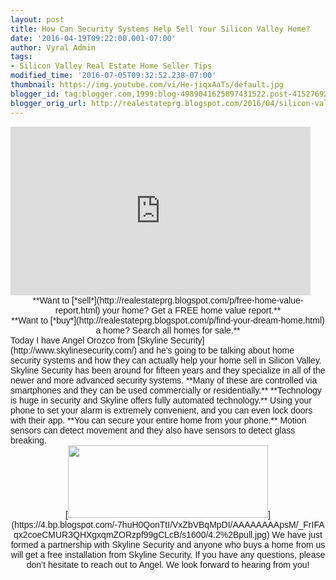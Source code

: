 ```yaml
---
layout: post
title: How Can Security Systems Help Sell Your Silicon Valley Home?
date: '2016-04-19T09:22:00.001-07:00'
author: Vyral Admin
tags:
- Silicon Valley Real Estate Home Seller Tips
modified_time: '2016-07-05T09:32:52.238-07:00'
thumbnail: https://img.youtube.com/vi/He-jiqxAaTs/default.jpg
blogger_id: tag:blogger.com,1999:blog-4989041625897431522.post-4152769204086417154
blogger_orig_url: http://realestateprg.blogspot.com/2016/04/silicon-valley-real-estate-home-security.html
---
```


<div class="embed-container"><!--insert embed code here-->    <iframe 
allowfullscreen="" frameborder="0" height="270" 
src="https://www.youtube.com/embed/He-jiqxAaTs" width="480"></iframe> 
<!--end--> 
<div style="text-align: center;"><span style="font-family: &quot;arial&quot; , 
&quot;helvetica&quot; , sans-serif;">**Want to 
[*sell*](http://realestateprg.blogspot.com/p/free-home-value-report.html) your 
home? Get a FREE home value report.**<div style="text-align: center;"><span 
style="font-family: &quot;arial&quot; , &quot;helvetica&quot; , 
sans-serif;">**Want to 
[*buy*](http://realestateprg.blogspot.com/p/find-your-dream-home.html) a home? 
Search all homes for sale.**<div style="text-align: left;"><div 
style="text-align: center;"><div style="text-align: left;"><div 
style="text-align: left;"> 
<span style="font-family: &quot;arial&quot; , &quot;helvetica&quot; , 
sans-serif;">Today I have Angel Orozco from [Skyline 
Security](http://www.skylinesecurity.com/) and he’s going to be talking about 
home security systems and how they can actually help your home sell in Silicon 
Valley. Skyline Security has been around for fifteen years and they specialize 
in all of the newer and more advanced security systems. **Many of these are 
controlled via smartphones and they can be used commercially or 
residentially.** 
<span style="font-family: &quot;arial&quot; , &quot;helvetica&quot; , 
sans-serif;"> 
<span style="font-family: &quot;arial&quot; , &quot;helvetica&quot; , 
sans-serif;">**Technology is huge in security and Skyline offers fully 
automated technology.** Using your phone to set your alarm is extremely 
convenient, and you can even lock doors with their app. **You can secure your 
entire home from your phone.** Motion sensors can detect movement and they 
also have sensors to detect glass breaking. 
<span style="font-family: &quot;arial&quot; , &quot;helvetica&quot; , 
sans-serif;"><br><div class="separator" style="clear: both; text-align: 
center;">[<img border="0" height="116" 
src="https://4.bp.blogspot.com/-7huH0QonTtI/VxZbVBqMpDI/AAAAAAAApsM/_FrIFAqx2coeCMUR3QHXgxqmZORzpf99gCLcB/s320/4.2%2Bpull.jpg" 
width="320" 
/>](https://4.bp.blogspot.com/-7huH0QonTtI/VxZbVBqMpDI/AAAAAAAApsM/_FrIFAqx2coeCMUR3QHXgxqmZORzpf99gCLcB/s1600/4.2%2Bpull.jpg)<span 
style="font-family: &quot;arial&quot; , &quot;helvetica&quot; , sans-serif;"> 
<span style="font-family: &quot;arial&quot; , &quot;helvetica&quot; , 
sans-serif;">We have just formed a partnership with Skyline Security and 
anyone who buys a home from us will get a free installation from Skyline 
Security. If you have any questions, please don’t hesitate to reach out to 
Angel. 
<span style="font-family: &quot;arial&quot; , &quot;helvetica&quot; , 
sans-serif;"> 
<span style="font-family: &quot;arial&quot; , &quot;helvetica&quot; , 
sans-serif;">We look forward to hearing from you!<span style="font-family: 
&quot;arial&quot; , &quot;helvetica&quot; , sans-serif;"><span 
style="font-family: &quot;arial&quot; , &quot;helvetica&quot; , 
sans-serif;"><b> 
</b> 